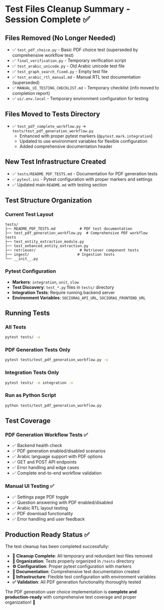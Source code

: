 # Test Files Cleanup Summary - Session Complete ✅

## Files Removed (No Longer Needed)
- ✅ `test_pdf_choice.py` - Basic PDF choice test (superseded by comprehensive workflow test)
- ✅ `final_verification.py` - Temporary verification script
- ✅ `test_arabic_unicode.py` - Old Arabic unicode test file
- ✅ `test_graph_search_fixed.py` - Empty test file
- ✅ `test_arabic_rtl_manual.md` - Manual RTL test documentation (superseded)
- ✅ `MANUAL_UI_TESTING_CHECKLIST.md` - Temporary checklist (info moved to completion report)
- ✅ `ui/.env.local` - Temporary environment configuration for testing

## Files Moved to Tests Directory
- ✅ `test_pdf_complete_workflow.py` → `tests/test_pdf_generation_workflow.py`
  - Enhanced with proper pytest markers (`@pytest.mark.integration`)
  - Updated to use environment variables for flexible configuration
  - Added comprehensive documentation header

## New Test Infrastructure Created
- ✅ `tests/README_PDF_TESTS.md` - Documentation for PDF generation tests
- ✅ `pytest.ini` - Pytest configuration with proper markers and settings
- ✅ Updated main `README.md` with testing section

## Test Structure Organization

### Current Test Layout
```
tests/
├── README_PDF_TESTS.md           # PDF test documentation
├── test_pdf_generation_workflow.py  # Comprehensive PDF workflow tests
├── test_entity_extraction_module.py
├── test_enhanced_entity_extraction.py
├── retriever/                    # Retriever component tests
├── ingest/                      # Ingestion tests
└── __init__.py
```

### Pytest Configuration
- **Markers**: `integration`, `unit`, `slow`
- **Test Discovery**: `test_*.py` files in `tests/` directory
- **Integration Tests**: Require running backend server
- **Environment Variables**: `SOCIORAG_API_URL`, `SOCIORAG_FRONTEND_URL`

## Running Tests

### All Tests
```bash
pytest tests/ -v
```

### PDF Generation Tests Only
```bash
pytest tests/test_pdf_generation_workflow.py -v
```

### Integration Tests Only
```bash
pytest tests/ -m integration -v
```

### Run as Python Script
```bash
python tests/test_pdf_generation_workflow.py
```

## Test Coverage

### PDF Generation Workflow Tests ✅
- ✅ Backend health check
- ✅ PDF generation enabled/disabled scenarios
- ✅ Arabic language support with PDF options
- ✅ GET and POST API endpoints
- ✅ Error handling and edge cases
- ✅ Complete end-to-end workflow validation

### Manual UI Testing ✅
- ✅ Settings page PDF toggle
- ✅ Question answering with PDF enabled/disabled
- ✅ Arabic RTL layout testing
- ✅ PDF download functionality
- ✅ Error handling and user feedback

## Production Ready Status ✅

The test cleanup has been completed successfully:

- **🧹 Cleanup Complete**: All temporary and redundant test files removed
- **📁 Organization**: Tests properly organized in `/tests` directory
- **⚙️ Configuration**: Proper pytest configuration with markers
- **📖 Documentation**: Comprehensive test documentation created
- **🔧 Infrastructure**: Flexible test configuration with environment variables
- **✅ Validation**: All PDF generation functionality thoroughly tested

The PDF generation user choice implementation is **complete and production-ready** with comprehensive test coverage and proper organization! 🚀
